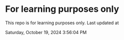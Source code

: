 # For learning purposes only
This repo is for learning purposes only.
Last updated at

Saturday, October 19, 2024 3:56:04 PM

